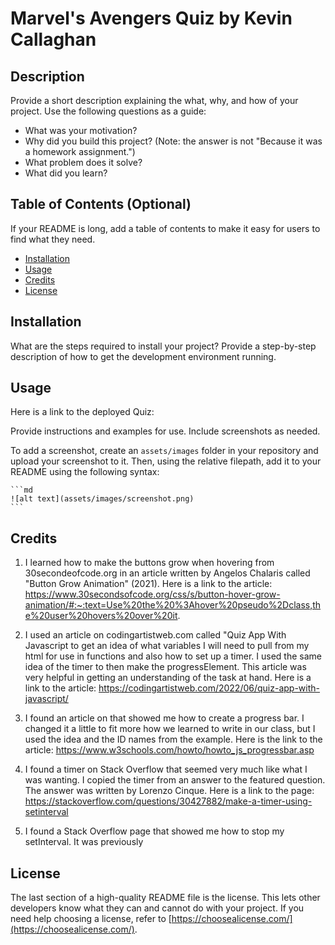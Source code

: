 # Marvel's Avengers Quiz by Kevin Callaghan

## Description

Provide a short description explaining the what, why, and how of your project. Use the following questions as a guide:

- What was your motivation?
- Why did you build this project? (Note: the answer is not "Because it was a homework assignment.")
- What problem does it solve?
- What did you learn?

## Table of Contents (Optional)

If your README is long, add a table of contents to make it easy for users to find what they need.

- [Installation](#installation)
- [Usage](#usage)
- [Credits](#credits)
- [License](#license)

## Installation

What are the steps required to install your project? Provide a step-by-step description of how to get the development environment running.

## Usage

Here is a link to the deployed Quiz:

Provide instructions and examples for use. Include screenshots as needed.

To add a screenshot, create an `assets/images` folder in your repository and upload your screenshot to it. Then, using the relative filepath, add it to your README using the following syntax:

    ```md
    ![alt text](assets/images/screenshot.png)
    ```

## Credits

1. I learned how to make the buttons grow when hovering from 30secondeofcode.org in an article written by Angelos Chalaris called "Button Grow Animation" (2021).  Here is a link to the article: https://www.30secondsofcode.org/css/s/button-hover-grow-animation/#:~:text=Use%20the%20%3Ahover%20pseudo%2Dclass,the%20user%20hovers%20over%20it.

2. I used an article on codingartistweb.com called "Quiz App With Javascript to get an idea of what variables I will need to pull from my html for use in functions and also how to set up a timer.  I used the same idea of the timer to then make the progressElement.  This article was very helpful in getting an understanding of the task at hand.  Here is a link to the article: https://codingartistweb.com/2022/06/quiz-app-with-javascript/ 

3. I found an article on  that showed me how to create a progress bar.  I changed it a little to fit more how we learned to write in our class, but I used the idea and the ID names from the example.  Here is the link to the article: https://www.w3schools.com/howto/howto_js_progressbar.asp

4. I found a timer on Stack Overflow that seemed very much like what I was wanting.  I copied the timer from an answer to the featured question.  The answer was written by Lorenzo Cinque.  Here is a link to the page: https://stackoverflow.com/questions/30427882/make-a-timer-using-setinterval 

5. I found a Stack Overflow page that showed me how to stop my setInterval.  It was previously 




## License

The last section of a high-quality README file is the license. This lets other developers know what they can and cannot do with your project. If you need help choosing a license, refer to [https://choosealicense.com/](https://choosealicense.com/).
